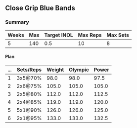 ## Close Grip Blue Bands

### Summary

Weeks | Max | Target INOL | Max Reps | Max Sets
--- | --- | --- | --- | ---
5 | 140 | 0.5 | 10 | 8

#### Plan

 ... | Sets/Reps | Weight | Olympic | Power
--- | --- | --- | --- | ---
1 | 3x5@70% | 98.0 | 98.0 | 97.5
2 | 2x6@75% | 105.0 | 105.0 | 105.0
3 | 2x5@80% | 112.0 | 112.0 | 112.5
4 | 2x4@85% | 119.0 | 119.0 | 120.0
5 | 5x1@90% | 126.0 | 126.0 | 125.0
6 | 2x1@95% | 133.0 | 133.0 | 132.5

